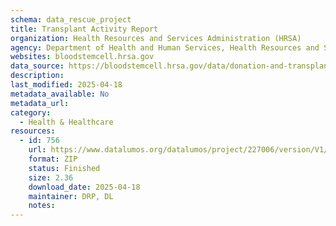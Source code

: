 ```yaml
---
schema: data_rescue_project 
title: Transplant Activity Report
organization: Health Resources and Services Administration (HRSA)
agency: Department of Health and Human Services, Health Resources and Services Administration
websites: bloodstemcell.hrsa.gov
data_source: https://bloodstemcell.hrsa.gov/data/donation-and-transplantation-statistics/transplant-activity-report#data
description: 
last_modified: 2025-04-18
metadata_available: No
metadata_url: 
category:
  - Health & Healthcare 
resources:
  - id: 756
    url: https://www.datalumos.org/datalumos/project/227006/version/V1/view
    format: ZIP
    status: Finished
    size: 2.36
    download_date: 2025-04-18
    maintainer: DRP, DL
    notes: 
---
```

